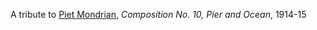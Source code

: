 A tribute to [Piet Mondrian](https://artsandculture.google.com/asset/composition-10-in-black-and-white/NgEozt-0sWt3eQ?hl=it&ms=%7B%22x%22%3A0.5%2C%22y%22%3A0.5%2C%22z%22%3A8.909146569548886%2C%22size%22%3A%7B%22width%22%3A1.311593959731544%2C%22height%22%3A1.2375000000000003%7D%7D), _Composition No. 10, Pier and Ocean_, 1914-15
